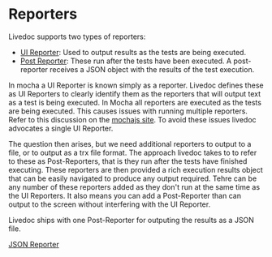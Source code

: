 # Reporters
Livedoc supports two types of reporters:
* [UI Reporter](UI-Reporters.md): Used to output results as the tests are being executed.
* [Post Reporter](Post-Reporters.md): These run after the tests have been executed. A post-reporter receives a JSON object with the results of the test execution.

In mocha a UI Reporter is known simply as a reporter. Livedoc defines these as UI Reporters to clearly identify them as the reporters that will output text as a test is being executed. In Mocha all reporters are executed as the tests are being executed. This causes issues with running multiple reporters. Refer to this discussion on the [mochajs site](https://github.com/mochajs/mocha/pull/2184). To avoid these issues livedoc advocates a single UI Reporter. 

The question then arises, but we need additional reporters to output to a file, or to output as a trx file format. The approach livedoc takes to to refer to these as Post-Reporters, that is they run after the tests have finished executing. These reporters are then provided a rich execution results object that can be easily navigated to produce any output required. Tehre can be any number of these reporters added as they don't run at the same time as the UI Reporters. It also means you can add a Post-Reporter than can output to the screen without interfering with the UI Reporter.

Livedoc ships with one Post-Reporter for outputing the results as a JSON file.

[JSON Reporter](JSON-Reporter.md)

